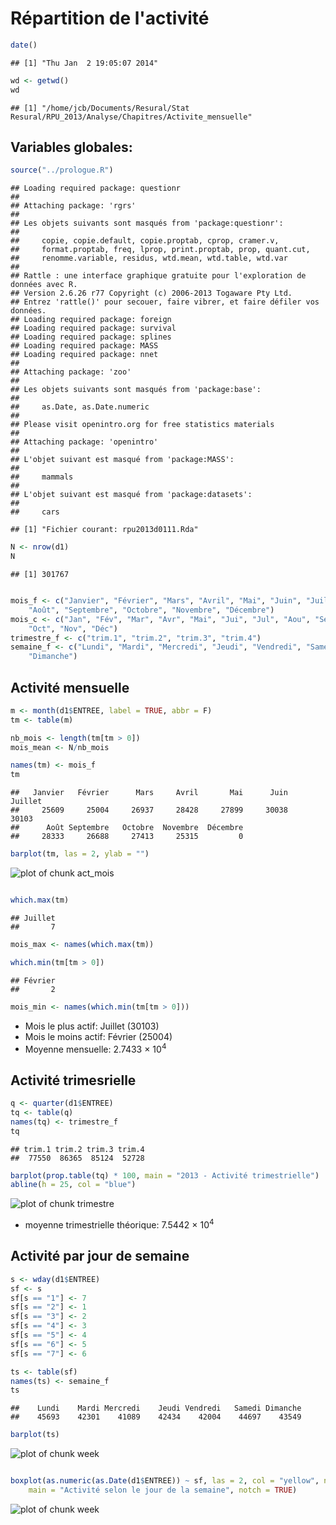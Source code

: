 Répartition de l'activité
========================================================

```r
date()
```

```
## [1] "Thu Jan  2 19:05:07 2014"
```

```r
wd <- getwd()
wd
```

```
## [1] "/home/jcb/Documents/Resural/Stat Resural/RPU_2013/Analyse/Chapitres/Activite_mensuelle"
```

Variables globales:
-------------------

```r
source("../prologue.R")
```

```
## Loading required package: questionr
## 
## Attaching package: 'rgrs'
## 
## Les objets suivants sont masqués from 'package:questionr':
## 
##     copie, copie.default, copie.proptab, cprop, cramer.v,
##     format.proptab, freq, lprop, print.proptab, prop, quant.cut,
##     renomme.variable, residus, wtd.mean, wtd.table, wtd.var
## 
## Rattle : une interface graphique gratuite pour l'exploration de données avec R.
## Version 2.6.26 r77 Copyright (c) 2006-2013 Togaware Pty Ltd.
## Entrez 'rattle()' pour secouer, faire vibrer, et faire défiler vos données.
## Loading required package: foreign
## Loading required package: survival
## Loading required package: splines
## Loading required package: MASS
## Loading required package: nnet
## 
## Attaching package: 'zoo'
## 
## Les objets suivants sont masqués from 'package:base':
## 
##     as.Date, as.Date.numeric
## 
## Please visit openintro.org for free statistics materials
## 
## Attaching package: 'openintro'
## 
## L'objet suivant est masqué from 'package:MASS':
## 
##     mammals
## 
## L'objet suivant est masqué from 'package:datasets':
## 
##     cars
```

```
## [1] "Fichier courant: rpu2013d0111.Rda"
```

```r
N <- nrow(d1)
N
```

```
## [1] 301767
```

```r

mois_f <- c("Janvier", "Février", "Mars", "Avril", "Mai", "Juin", "Juillet", 
    "Août", "Septembre", "Octobre", "Novembre", "Décembre")
mois_c <- c("Jan", "Fév", "Mar", "Avr", "Mai", "Jui", "Jul", "Aou", "Sep", 
    "Oct", "Nov", "Déc")
trimestre_f <- c("trim.1", "trim.2", "trim.3", "trim.4")
semaine_f <- c("Lundi", "Mardi", "Mercredi", "Jeudi", "Vendredi", "Samedi", 
    "Dimanche")
```


Activité mensuelle
--------------------


```r
m <- month(d1$ENTREE, label = TRUE, abbr = F)
tm <- table(m)

nb_mois <- length(tm[tm > 0])
mois_mean <- N/nb_mois

names(tm) <- mois_f
tm
```

```
##   Janvier   Février      Mars     Avril       Mai      Juin   Juillet 
##     25609     25004     26937     28428     27899     30038     30103 
##      Août Septembre   Octobre  Novembre  Décembre 
##     28333     26688     27413     25315         0
```

```r
barplot(tm, las = 2, ylab = "")
```

![plot of chunk act_mois](figure/act_mois.png) 

```r

which.max(tm)
```

```
## Juillet 
##       7
```

```r
mois_max <- names(which.max(tm))

which.min(tm[tm > 0])
```

```
## Février 
##       2
```

```r
mois_min <- names(which.min(tm[tm > 0]))
```

- Mois le plus actif: Juillet (30103)
- Mois le moins actif: Février (25004)
- Moyenne mensuelle: 2.7433 &times; 10<sup>4</sup>

Activité trimesrielle
---------------------


```r
q <- quarter(d1$ENTREE)
tq <- table(q)
names(tq) <- trimestre_f
tq
```

```
## trim.1 trim.2 trim.3 trim.4 
##  77550  86365  85124  52728
```

```r
barplot(prop.table(tq) * 100, main = "2013 - Activité trimestrielle")
abline(h = 25, col = "blue")
```

![plot of chunk trimestre](figure/trimestre.png) 

- moyenne trimestrielle théorique: 7.5442 &times; 10<sup>4</sup>

Activité par jour de semaine
----------------------------

```r
s <- wday(d1$ENTREE)
sf <- s
sf[s == "1"] <- 7
sf[s == "2"] <- 1
sf[s == "3"] <- 2
sf[s == "4"] <- 3
sf[s == "5"] <- 4
sf[s == "6"] <- 5
sf[s == "7"] <- 6

ts <- table(sf)
names(ts) <- semaine_f
ts
```

```
##    Lundi    Mardi Mercredi    Jeudi Vendredi   Samedi Dimanche 
##    45693    42301    41089    42434    42004    44697    43549
```

```r
barplot(ts)
```

![plot of chunk week](figure/week1.png) 

```r

boxplot(as.numeric(as.Date(d1$ENTREE)) ~ sf, las = 2, col = "yellow", names = semaine_f, 
    main = "Activité selon le jour de la semaine", notch = TRUE)
```

![plot of chunk week](figure/week2.png) 


